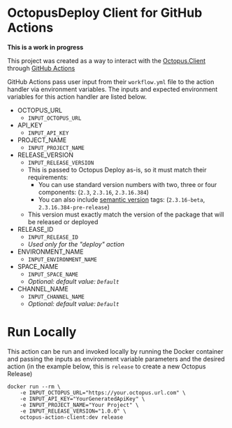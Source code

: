 # OctopusDeploy Client for GitHub Actions
**This is a work in progress**

This project was created as a way to interact with the [Octopus.Client](https://octopus.com/docs/octopus-rest-api/octopus.client) through [GitHub Actions](https://help.github.com/en/actions)

GitHub Actions pass user input from their `workflow.yml` file to the action handler via environment variables. The inputs and expected environment variables for this action handler are listed below.

- OCTOPUS_URL
    - `INPUT_OCTOPUS_URL`
- API_KEY
    - `INPUT_API_KEY`
- PROJECT_NAME
    - `INPUT_PROJECT_NAME`
- RELEASE_VERSION
    - `INPUT_RELEASE_VERSION`
    - This is passed to Octopus Deploy as-is, so it must match their requirements:
        - You can use standard version numbers with two, three or four components: (`2.3`, `2.3.16`, `2.3.16.384`)
        - You can also include [semantic version](https://g.octopushq.com/SemVer) tags: (`2.3.16-beta`, `2.3.16.384-pre-release`)
    - This version must exactly match the version of the package that will be released or deployed
- RELEASE_ID
    - `INPUT_RELEASE_ID`
    - _Used only for the "deploy" action_
- ENVIRONMENT_NAME
    - `INPUT_ENVIRONMENT_NAME`
- SPACE_NAME
    - `INPUT_SPACE_NAME`
    - _Optional: default value: `Default`_
- CHANNEL_NAME
    - `INPUT_CHANNEL_NAME`
    - _Optional: default value: `Default`_

# Run Locally
This action can be run and invoked locally by running the Docker container and passing the inputs as environment variable parameters and the desired action (in the example below, this is `release` to create a new Octopus Release)

```
docker run --rm \
    -e INPUT_OCTOPUS_URL="https://your.octopus.url.com" \
    -e INPUT_API_KEY="YourGeneratedApiKey" \
    -e INPUT_PROJECT_NAME="Your Project" \
    -e INPUT_RELEASE_VERSION="1.0.0" \
    octopus-action-client:dev release
```
